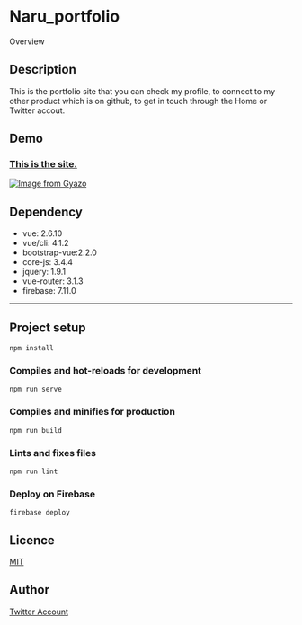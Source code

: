 Naru_portfolio
====

Overview

## Description

This is the portfolio site that you can check my profile, to connect to my other product which is on github, to get in touch through the Home or Twitter accout.

## Demo
### [This is the site.](https://naruhiro-portfolio.firebaseapp.com/)
[![Image from Gyazo](https://i.gyazo.com/da369ef9d418d939bcdab7a6cbd0fdae.png)](https://naruhiro-portfolio.firebaseapp.com/)

## Dependency
- vue:          2.6.10
- vue/cli:      4.1.2
- bootstrap-vue:2.2.0
- core-js:      3.4.4
- jquery:       1.9.1
- vue-router:   3.1.3
- firebase:     7.11.0

---
## Project setup
```
npm install
```

### Compiles and hot-reloads for development
```
npm run serve
```

### Compiles and minifies for production
```
npm run build
```

### Lints and fixes files
```
npm run lint
```

### Deploy on Firebase
```
firebase deploy
```

## Licence

[MIT](https://github.com/tcnksm/tool/blob/master/LICENCE)

## Author

[Twitter Account](https://twitter.com/1026NT)






